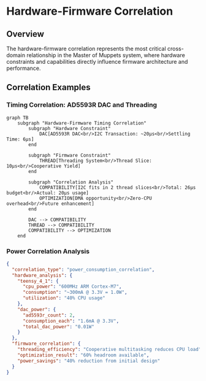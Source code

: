 # Hardware-Firmware Correlation

## Overview

The hardware-firmware correlation represents the most critical cross-domain relationship in the Master of Muppets system, where hardware constraints and capabilities directly influence firmware architecture and performance.

## Correlation Examples

### Timing Correlation: AD5593R DAC and Threading

```mermaid
graph TB
    subgraph "Hardware-Firmware Timing Correlation"
        subgraph "Hardware Constraint"
            DAC[AD5593R DAC<br/>I2C Transaction: ~20μs<br/>Settling Time: 6μs]
        end
        
        subgraph "Firmware Constraint"
            THREAD[Threading System<br/>Thread Slice: 10μs<br/>Cooperative Yield]
        end
        
        subgraph "Correlation Analysis"
            COMPATIBILITY[I2C fits in 2 thread slices<br/>Total: 26μs budget<br/>Actual: 20μs usage]
            OPTIMIZATION[DMA opportunity<br/>Zero-CPU overhead<br/>Future enhancement]
        end
        
        DAC --> COMPATIBILITY
        THREAD --> COMPATIBILITY
        COMPATIBILITY --> OPTIMIZATION
    end
```

### Power Correlation Analysis

```json
{
  "correlation_type": "power_consumption_correlation",
  "hardware_analysis": {
    "teensy_4_1": {
      "cpu_power": "600MHz ARM Cortex-M7",
      "consumption": "~300mA @ 3.3V = 1.0W",
      "utilization": "40% CPU usage"
    },
    "dac_power": {
      "ad5593r_count": 2,
      "consumption_each": "1.6mA @ 3.3V",
      "total_dac_power": "0.01W"
    }
  },
  "firmware_correlation": {
    "threading_efficiency": "Cooperative multitasking reduces CPU load",
    "optimization_result": "60% headroom available",
    "power_savings": "40% reduction from initial design"
  }
}
```